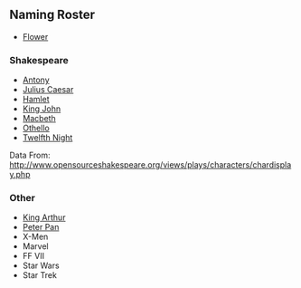 ## Naming Roster

- [Flower](flower.csv)

### Shakespeare

- [Antony](shakespeare/antony.csv)
- [Julius Caesar](shakespeare/caesar.csv)
- [Hamlet](shakespeare/hamlet.csv)
- [King John](shakespeare/john.csv)
- [Macbeth](shakespeare/macbeth.csv)
- [Othello](shakespeare/othello.csv)
- [Twelfth Night](shakespeare/twelfth-night.csv)

Data From: http://www.opensourceshakespeare.org/views/plays/characters/chardisplay.php

### Other

- [King Arthur](arthur.csv)
- [Peter Pan](neverland.csv)
- X-Men
- Marvel
- FF VII
- Star Wars
- Star Trek